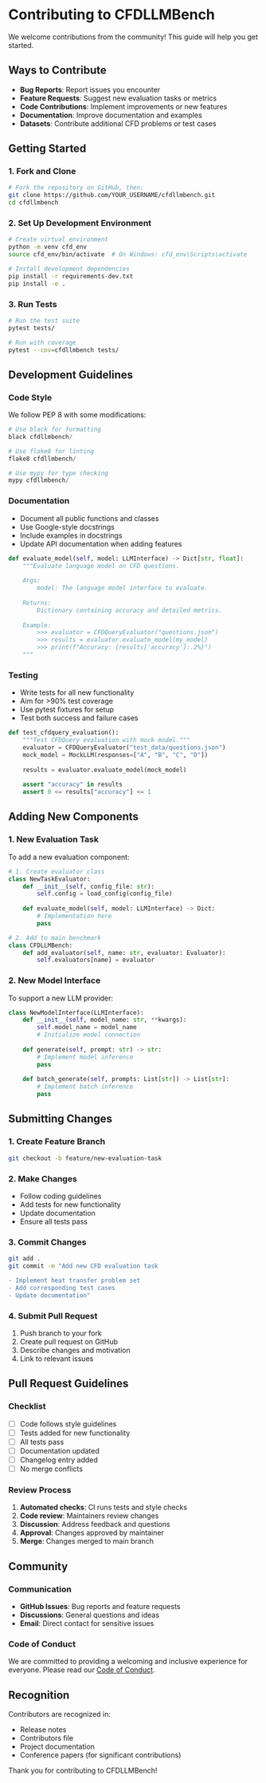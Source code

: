 # Contributing to CFDLLMBench

We welcome contributions from the community! This guide will help you get started.

## Ways to Contribute

- **Bug Reports**: Report issues you encounter
- **Feature Requests**: Suggest new evaluation tasks or metrics
- **Code Contributions**: Implement improvements or new features
- **Documentation**: Improve documentation and examples
- **Datasets**: Contribute additional CFD problems or test cases

## Getting Started

### 1. Fork and Clone

```bash
# Fork the repository on GitHub, then:
git clone https://github.com/YOUR_USERNAME/cfdllmbench.git
cd cfdllmbench
```

### 2. Set Up Development Environment

```bash
# Create virtual environment
python -m venv cfd_env
source cfd_env/bin/activate  # On Windows: cfd_env\Scripts\activate

# Install development dependencies
pip install -r requirements-dev.txt
pip install -e .
```

### 3. Run Tests

```bash
# Run the test suite
pytest tests/

# Run with coverage
pytest --cov=cfdllmbench tests/
```

## Development Guidelines

### Code Style

We follow PEP 8 with some modifications:

```python
# Use black for formatting
black cfdllmbench/

# Use flake8 for linting  
flake8 cfdllmbench/

# Use mypy for type checking
mypy cfdllmbench/
```

### Documentation

- Document all public functions and classes
- Use Google-style docstrings
- Include examples in docstrings
- Update API documentation when adding features

```python
def evaluate_model(self, model: LLMInterface) -> Dict[str, float]:
    """Evaluate language model on CFD questions.
    
    Args:
        model: The language model interface to evaluate.
        
    Returns:
        Dictionary containing accuracy and detailed metrics.
        
    Example:
        >>> evaluator = CFDQueryEvaluator("questions.json")
        >>> results = evaluator.evaluate_model(my_model)
        >>> print(f"Accuracy: {results['accuracy']:.2%}")
    """
```

### Testing

- Write tests for all new functionality
- Aim for >90% test coverage
- Use pytest fixtures for setup
- Test both success and failure cases

```python
def test_cfdquery_evaluation():
    """Test CFDQuery evaluation with mock model."""
    evaluator = CFDQueryEvaluator("test_data/questions.json")
    mock_model = MockLLM(responses=["A", "B", "C", "D"])
    
    results = evaluator.evaluate_model(mock_model)
    
    assert "accuracy" in results
    assert 0 <= results["accuracy"] <= 1
```

## Adding New Components

### 1. New Evaluation Task

To add a new evaluation component:

```python
# 1. Create evaluator class
class NewTaskEvaluator:
    def __init__(self, config_file: str):
        self.config = load_config(config_file)
        
    def evaluate_model(self, model: LLMInterface) -> Dict:
        # Implementation here
        pass

# 2. Add to main benchmark
class CFDLLMBench:
    def add_evaluator(self, name: str, evaluator: Evaluator):
        self.evaluators[name] = evaluator
```

### 2. New Model Interface

To support a new LLM provider:

```python
class NewModelInterface(LLMInterface):
    def __init__(self, model_name: str, **kwargs):
        self.model_name = model_name
        # Initialize model connection
        
    def generate(self, prompt: str) -> str:
        # Implement model inference
        pass
        
    def batch_generate(self, prompts: List[str]) -> List[str]:
        # Implement batch inference
        pass
```

## Submitting Changes

### 1. Create Feature Branch

```bash
git checkout -b feature/new-evaluation-task
```

### 2. Make Changes

- Follow coding guidelines
- Add tests for new functionality
- Update documentation
- Ensure all tests pass

### 3. Commit Changes

```bash
git add .
git commit -m "Add new CFD evaluation task

- Implement heat transfer problem set
- Add corresponding test cases  
- Update documentation"
```

### 4. Submit Pull Request

1. Push branch to your fork
2. Create pull request on GitHub
3. Describe changes and motivation
4. Link to relevant issues

## Pull Request Guidelines

### Checklist

- [ ] Code follows style guidelines
- [ ] Tests added for new functionality
- [ ] All tests pass
- [ ] Documentation updated
- [ ] Changelog entry added
- [ ] No merge conflicts

### Review Process

1. **Automated checks**: CI runs tests and style checks
2. **Code review**: Maintainers review changes
3. **Discussion**: Address feedback and questions
4. **Approval**: Changes approved by maintainer
5. **Merge**: Changes merged to main branch

## Community

### Communication

- **GitHub Issues**: Bug reports and feature requests
- **Discussions**: General questions and ideas
- **Email**: Direct contact for sensitive issues

### Code of Conduct

We are committed to providing a welcoming and inclusive experience for everyone. Please read our [Code of Conduct](CODE_OF_CONDUCT.md).

## Recognition

Contributors are recognized in:

- Release notes
- Contributors file
- Project documentation
- Conference papers (for significant contributions)

Thank you for contributing to CFDLLMBench!

